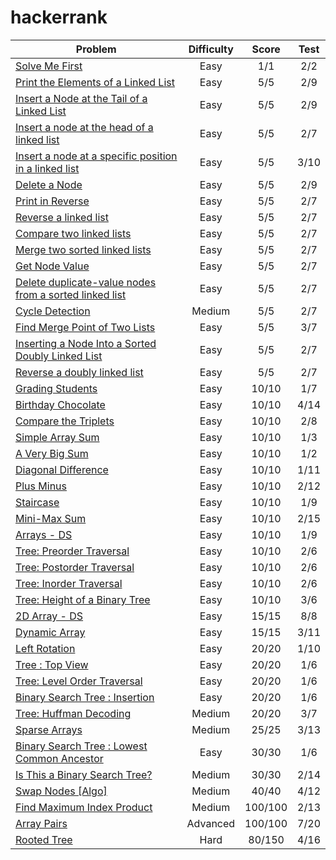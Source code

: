 # hackerrank

| Problem                                                                           | Difficulty    | Score   | Test |
| --------------------------------------------------------------------------------- |:-------------:|:-------:|:----:|
| [Solve Me First](https://www.hackerrank.com/challenges/solve-me-first)            | Easy          | 1/1   | 2/2  |
| [Print the Elements of a Linked List](https://www.hackerrank.com/challenges/print-the-elements-of-a-linked-list)            | Easy          | 5/5     | 2/9  |
| [Insert a Node at the Tail of a Linked List](https://www.hackerrank.com/challenges/insert-a-node-at-the-tail-of-a-linked-list)            | Easy          | 5/5     | 2/9  |
| [Insert a node at the head of a linked list](https://www.hackerrank.com/challenges/insert-a-node-at-the-head-of-a-linked-list)            | Easy          | 5/5     | 2/7  |
| [Insert a node at a specific position in a linked list](https://hackerrank.com/challenges/insert-a-node-at-a-specific-position-in-a-linked-list)            | Easy          | 5/5     | 3/10  |
| [Delete a Node](https://hackerrank.com/challenges/delete-a-node-from-a-linked-list)            | Easy          | 5/5     | 2/9  |
| [Print in Reverse](https://www.hackerrank.com/challenges/print-the-elements-of-a-linked-list-in-reverse)            | Easy          | 5/5     | 2/7  |
| [Reverse a linked list](https://www.hackerrank.com/challenges/reverse-a-linked-list)            | Easy          | 5/5     | 2/7  |
| [Compare two linked lists](https://www.hackerrank.com/challenges/compare-two-linked-lists)            | Easy          | 5/5     | 2/7  |
| [Merge two sorted linked lists](https://www.hackerrank.com/challenges/merge-two-sorted-linked-lists)            | Easy          | 5/5     | 2/7  |
| [Get Node Value](https://www.hackerrank.com/challenges/get-the-value-of-the-node-at-a-specific-position-from-the-tail)            | Easy          | 5/5     | 2/7  |
| [Delete duplicate-value nodes from a sorted linked list](https://www.hackerrank.com/challenges/delete-duplicate-value-nodes-from-a-sorted-linked-list)            | Easy          | 5/5     | 2/7  |
| [Cycle Detection](https://www.hackerrank.com/challenges/detect-whether-a-linked-list-contains-a-cycle)            | Medium          | 5/5     | 2/7  |
| [Find Merge Point of Two Lists](https://www.hackerrank.com/challenges/find-the-merge-point-of-two-joined-linked-lists)            | Easy          | 5/5     | 3/7  |
| [Inserting a Node Into a Sorted Doubly Linked List](https://www.hackerrank.com/challenges/insert-a-node-into-a-sorted-doubly-linked-list)            | Easy          | 5/5     | 2/7  |
| [Reverse a doubly linked list](https://www.hackerrank.com/challenges/reverse-a-doubly-linked-list)            | Easy          | 5/5     | 2/7  |
| [Grading Students](https://www.hackerrank.com/challenges/grading)                 | Easy          | 10/10   | 1/7  |
| [Birthday Chocolate](https://www.hackerrank.com/challenges/the-birthday-bar)      | Easy          | 10/10   | 4/14  |
| [Compare the Triplets](https://www.hackerrank.com/challenges/compare-the-triplets)         | Easy          | 10/10   | 2/8  |
| [Simple Array Sum](https://www.hackerrank.com/challenges/simple-array-sum)        | Easy          | 10/10   | 1/3  |
| [A Very Big Sum](https://www.hackerrank.com/challenges/a-very-big-sum)            | Easy          | 10/10   | 1/2  |
| [Diagonal Difference](https://www.hackerrank.com/challenges/diagonal-difference)  | Easy          | 10/10   | 1/11  |
| [Plus Minus](https://www.hackerrank.com/challenges/plus-minus)                    | Easy          | 10/10   | 2/12 |
| [Staircase](https://www.hackerrank.com/challenges/staircase)                      | Easy          | 10/10   | 1/9  |
| [Mini-Max Sum](https://www.hackerrank.com/challenges/mini-max-sum)                | Easy          | 10/10   | 2/15 |
| [Arrays - DS](https://www.hackerrank.com/challenges/arrays-ds)                    | Easy          | 10/10   | 1/9  |
| [Tree: Preorder Traversal](https://www.hackerrank.com/challenges/tree-preorder-traversal)            | Easy          | 10/10   | 2/6  |
| [Tree: Postorder Traversal](https://www.hackerrank.com/challenges/tree-postorder-traversal)            | Easy          | 10/10   | 2/6  |
| [Tree: Inorder Traversal](https://www.hackerrank.com/challenges/tree-inorder-traversal)            | Easy          | 10/10   | 2/6  |
| [Tree: Height of a Binary Tree](https://www.hackerrank.com/challenges/tree-height-of-a-binary-tree)            | Easy          | 10/10   | 3/6  |
| [2D Array - DS](https://www.hackerrank.com/challenges/2d-array)                   | Easy          | 15/15   | 8/8  |
| [Dynamic Array](https://www.hackerrank.com/challenges/dynamic-array)              | Easy          | 15/15   | 3/11 |
| [Left Rotation](https://www.hackerrank.com/challenges/array-left-rotation)        | Easy          | 20/20   | 1/10 |
| [Tree : Top View](https://www.hackerrank.com/challenges/tree-top-view)            | Easy          | 20/20   | 1/6  |
| [Tree: Level Order Traversal](https://www.hackerrank.com/challenges/tree-level-order-traversal)    | Easy          | 20/20   | 1/6  |
| [Binary Search Tree : Insertion](https://www.hackerrank.com/challenges/binary-search-tree-insertion)    | Easy          | 20/20   | 1/6  |
| [Tree: Huffman Decoding](https://www.hackerrank.com/challenges/tree-huffman-decoding)    | Medium          | 20/20   | 3/7  |
| [Sparse Arrays](https://www.hackerrank.com/challenges/sparse-arrays)              | Medium        | 25/25   | 3/13 |
| [Binary Search Tree : Lowest Common Ancestor](https://www.hackerrank.com/challenges/binary-search-tree-lowest-common-ancestor)    | Easy          | 30/30   | 1/6  |
| [Is This a Binary Search Tree?](https://www.hackerrank.com/challenges/is-binary-search-tree)        | Medium        | 30/30   | 2/14 |
| [Swap Nodes [Algo]](https://www.hackerrank.com/challenges/swap-nodes-algo)        | Medium        | 40/40   | 4/12 |
| [Find Maximum Index Product](https://www.hackerrank.com/challenges/find-maximum-index-product)          | Medium      | 100/100 | 2/13 |
| [Array Pairs](https://www.hackerrank.com/challenges/array-pairs)                  | Advanced      | 100/100 | 7/20 |
| [Rooted Tree](https://www.hackerrank.com/challenges/rooted-tree)                  | Hard          | 80/150  | 4/16 |